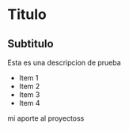 # Titulo

## Subtitulo

Esta es una descripcion de prueba

- Item 1
- Item 2
- Item 3
- Item 4

mi aporte al proyectoss
